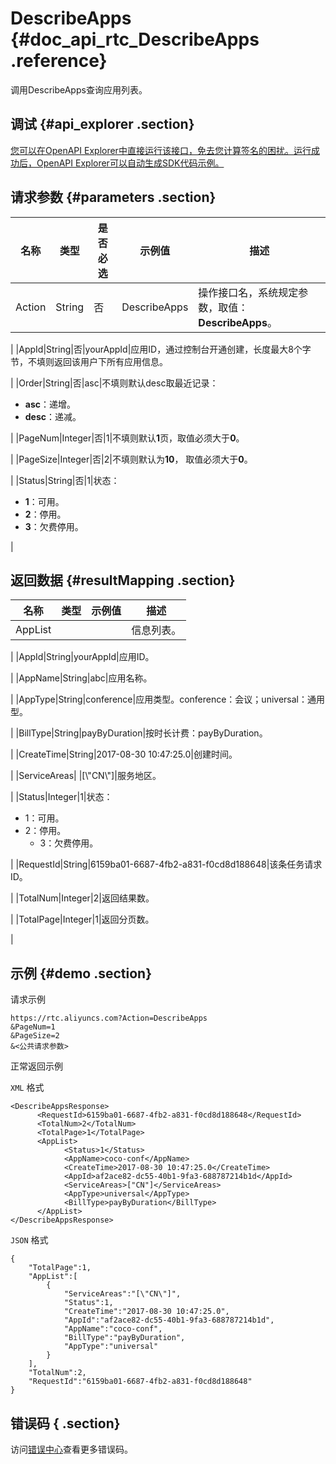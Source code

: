 # DescribeApps {#doc_api_rtc_DescribeApps .reference}

调用DescribeApps查询应用列表。

## 调试 {#api_explorer .section}

[您可以在OpenAPI Explorer中直接运行该接口，免去您计算签名的困扰。运行成功后，OpenAPI Explorer可以自动生成SDK代码示例。](https://api.aliyun.com/#product=rtc&api=DescribeApps&type=RPC&version=2018-01-11)

## 请求参数 {#parameters .section}

|名称|类型|是否必选|示例值|描述|
|--|--|----|---|--|
|Action|String|否|DescribeApps|操作接口名，系统规定参数，取值：**DescribeApps**。

 |
|AppId|String|否|yourAppId|应用ID，通过控制台开通创建，长度最大8个字节，不填则返回该用户下所有应用信息。

 |
|Order|String|否|asc|不填则默认desc取最近记录：

 -   **asc**：递增。
-   **desc**：递减。

 |
|PageNum|Integer|否|1|不填则默认**1**页，取值必须大于**0**。

 |
|PageSize|Integer|否|2|不填则默认为**10**， 取值必须大于**0**。

 |
|Status|String|否|1|状态：

 -   **1**：可用。
-   **2**：停用。
-   **3**：欠费停用。

 |

## 返回数据 {#resultMapping .section}

|名称|类型|示例值|描述|
|--|--|---|--|
|AppList| | |信息列表。

 |
|AppId|String|yourAppId|应用ID。

 |
|AppName|String|abc|应用名称。

 |
|AppType|String|conference|应用类型。conference：会议；universal：通用型。

 |
|BillType|String|payByDuration|按时长计费：payByDuration。

 |
|CreateTime|String|2017-08-30 10:47:25.0|创建时间。

 |
|ServiceAreas| |\[\\"CN\\"\]|服务地区。

 |
|Status|Integer|1|状态：

 -   1：可用。
-   2：停用。
    -   3：欠费停用。

 |
|RequestId|String|6159ba01-6687-4fb2-a831-f0cd8d188648|该条任务请求ID。

 |
|TotalNum|Integer|2|返回结果数。

 |
|TotalPage|Integer|1|返回分页数。

 |

## 示例 {#demo .section}

请求示例

``` {#request_demo}
https://rtc.aliyuncs.com?Action=DescribeApps
&PageNum=1
&PageSize=2
&<公共请求参数>
```

正常返回示例

`XML` 格式

``` {#xml_return_success_demo}
<DescribeAppsResponse>
	  <RequestId>6159ba01-6687-4fb2-a831-f0cd8d188648</RequestId>
	  <TotalNum>2</TotalNum>
	  <TotalPage>1</TotalPage>
	  <AppList>
		    <Status>1</Status>
		    <AppName>coco-conf</AppName>
		    <CreateTime>2017-08-30 10:47:25.0</CreateTime>
		    <AppId>af2ace82-dc55-40b1-9fa3-688787214b1d</AppId>
		    <ServiceAreas>["CN"]</ServiceAreas>
		    <AppType>universal</AppType>
		    <BillType>payByDuration</BillType>
	  </AppList>
</DescribeAppsResponse>
```

`JSON` 格式

``` {#json_return_success_demo}
{
	"TotalPage":1,
	"AppList":[
		{
			"ServiceAreas":"[\"CN\"]",
			"Status":1,
			"CreateTime":"2017-08-30 10:47:25.0",
			"AppId":"af2ace82-dc55-40b1-9fa3-688787214b1d",
			"AppName":"coco-conf",
			"BillType":"payByDuration",
			"AppType":"universal"
		}
	],
	"TotalNum":2,
	"RequestId":"6159ba01-6687-4fb2-a831-f0cd8d188648"
}
```

## 错误码 { .section}

访问[错误中心](https://error-center.aliyun.com/status/product/rtc)查看更多错误码。

